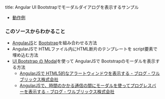 title: Angular UI Bootstrapでモーダルダイアログを表示するサンプル

- [動作例](${contextRoot}/modal-bootstrap.html)

### このソースからわかること

- <a href="#" data-wikipedia-page="AngularJS">AngularJS</a>と <a href="#" data-wikipedia-page="Bootstrap">Bootstrap</a>を組み合わせる方法
- AngularJSで HTMLファイル内にHTML断片のテンプレートを script要素で埋め込む方法
- [UI Bootstrap の Modal](http://angular-ui.github.io/bootstrap/#/modal)を使って AngularJSで Bootstrapのモーダルを表示する方法
    - [AngularJSで HTML5的なアラートウィンドウを表示する - ブログ - ワルブリックス株式会社](http://www.walbrix.com/jp/blog/2014-01-angularjs-simplemodal.html)
    - [AngularJSで、時間のかかる通信の間にモーダルを使ってプログレスバーを表示する - ブログ - ワルブリックス株式会社](http://www.walbrix.com/jp/blog/2014-03-angularjs-modal-to-show-progressbar.html)

